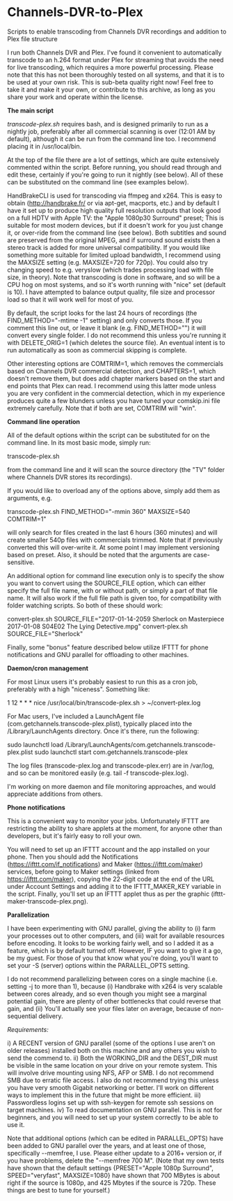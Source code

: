 # Channels-DVR-to-Plex
Scripts to enable transcoding from Channels DVR recordings and addition to Plex file structure

I run both Channels DVR and Plex. I've found it convenient to automatically transcode to an h.264 format under Plex for streaming that avoids the need for live transcoding, which requires a more powerful processing. Please note that this has not been thoroughly tested on all systems, and that it is to be used at your own risk. This is sub-beta quality right now! Feel free to take it and make it your own, or contribute to this archive, as long as you share your work and operate within the license.

**The main script**

*transcode-plex.sh* requires bash, and is designed primarily to run as a nightly job, preferably after all commercial scanning is over (12:01 AM by default), although it can be run from the command line too. I recommend placing it in /usr/local/bin.

At the top of the file there are a lot of settings, which are quite extensively commented within the script. Before running, you should read through and edit these, certainly if you're going to run it nightly (see below). All of these can be substituted on the command line (see examples below).

HandBrakeCLI is used for transcoding via ffmpeg and x264. This is easy to obtain (http://handbrake.fr/ or via apt-get, macports, etc.) and by default I have it set up to produce high quality full resolution outputs that look good on a full HDTV with Apple TV: the "Apple 1080p30 Surround" preset; This is suitable for most modern devices, but if it doesn't work for you just change it, or over-ride from the command line (see below). Both subtitles and sound are preserved from the original MPEG, and if surround sound exists then a stereo track is added for more universal compatibility. If you would like something more suitable for limited upload bandwidth, I recommend using the MAXSIZE setting (e.g. MAXSIZE=720 for 720p).  You could also try changing speed to e.g. veryslow (which trades processing load with file size, in theory).  Note that transcoding is done in software, and so will be a CPU hog on most systems, and so it's worth running with "nice" set (default is 10).  I have attempted to balance output quality, file size and processor load so that it will work well for most of you.

By default, the script looks for the last 24 hours of recordings (the FIND_METHOD="-mtime -1" setting) and only converts those. If you comment this line out, or leave it blank (e.g. FIND_METHOD="") it will convert every single folder. I do not recommend this unless you're running it with DELETE_ORIG=1 (which deletes the source file).  An eventual intent is to run automatically as soon as commercial skipping is complete.

Other interesting options are COMTRIM=1, which removes the commercials based on Channels DVR commercial detection, and CHAPTERS=1, which doesn't remove them, but does add chapter markers based on the start and end points that Plex can read. I recommend using this latter mode unless you are very confident in the commercial detection, which in my experience produces quite a few blunders unless you have tuned your comskip.ini file extremely carefully. Note that if both are set, COMTRIM will "win".

**Command line operation**

All of the default options within the script can be substituted for on the command line. In its most basic mode, simply run:

transcode-plex.sh

from the command line and it will scan the source directory (the "TV" folder where Channels DVR stores its recordings).

If you would like to overload any of the options above, simply add them as arguments, e.g.

transcode-plex.sh FIND_METHOD="-mmin 360" MAXSIZE=540 COMTRIM=1"

will only search for files created in the last 6 hours (360 minutes) and will create smaller 540p files with commercials trimmed. Note that if previously converted this will over-write it. At some point I may implement versioning based on preset. Also, it should be noted that the arguments are case-sensitive.

An additional option for command line execution only is to specify the show you want to convert using the SOURCE_FILE option, which can either specify the full file name, with or without path, or simply a part of that file name. It will also work if the full file path is given too, for compatibility with folder watching scripts. So both of these should work:

convert-plex.sh SOURCE_FILE="2017-01-14-2059 Sherlock on Masterpiece 2017-01-08 S04E02 The Lying Detective.mpg"
convert-plex.sh SOURCE_FILE="Sherlock"

Finally, some "bonus" feature described below utilize IFTTT for phone  notifications and GNU parallel for offloading to other machines. 

**Daemon/cron management**

For most Linux users it's probably easiest to run this as a cron job, preferably with a high "niceness". Something like:

1 12 * * * nice /usr/local/bin/transcode-plex.sh > ~/convert-plex.log

For Mac users, I've included a LaunchAgent file (com.getchannels.transcode-plex.plist), typically placed into the /Library/LaunchAgents directory. Once it's there, run the following:

sudo launchctl load /Library/LaunchAgents/com.getchannels.transcode-plex.plist
sudo launchctl start com.getchannels.transcode-plex

The log files (transcode-plex.log and transcode-plex.err) are in /var/log, and so can be monitored easily (e.g. tail -f transcode-plex.log).

I'm working on more daemon and file monitoring approaches, and would appreciate additions from others.

**Phone notifications**

This is a convenient way to monitor your jobs. Unfortunately IFTTT are restricting the ability to share applets at the moment, for anyone other than developers, but it's fairly easy to roll your own.

You will need to set up an IFTTT account and the app installed on your phone. Then you should add the Notifications (https://ifttt.com/if_notifications) and Maker (https://ifttt.com/maker) services, before going to Maker settings (linked from https://ifttt.com/maker), copying the 22-digit code at the end of the URL under Account Settings and adding it to the IFTTT_MAKER_KEY variable in the script. Finally, you'll set up an IFTTT applet thus as per the graphic (ifttt-maker-transcode-plex.png).

**Parallelization**

I have been experimenting with GNU parallel, giving the ability to (i) farm your processes out to other computers, and (iii) wait for available resources before encoding. It looks to be working fairly well, and so I added it as a feature, which is by default turned off. However, IF you want to give it a go, be my guest. For those of you that know what you're doing, you'll want to set your -S (server) options within the PARALLEL_OPTS setting.

I do not recommend parallelizing between cores on a single machine (i.e. setting -j to more than 1), because (i) Handbrake with x264 is very scalable between cores already, and so even though you might see a marginal potential gain, there are plenty of other bottlenecks that could reverse that gain, and (ii) You'll actually see your files later on average, because of non-sequential delivery.

*Requirements:*

i) A RECENT version of GNU parallel (some of the options I use aren't on older releases) installed both on this machine and any others you wish to send the commend to.
ii) Both the WORKING_DIR and the DEST_DIR must be visible in the same location on your drive on your remote system. This will involve drive mounting using NFS, AFP or SMB. I do not recommend SMB due to erratic file access. I also do not recommend trying this unless you have very smooth Gigabit networking or better. I'll work on different ways to implement this in the future that might be more efficient.
iii) Passwordless logins set up with ssh-keygen for remote ssh sessions on target machines.
iv) To read documentation on GNU parallel. This is not for beginners, and you will need to set up your system correctly to be able to use it.

Note that additional options (which can be edited in PARALLEL_OPTS) have been added to GNU parallel over the years, and at least one of those, specifically --memfree, I use. Please either update to a 2016+ version or, if you have problems, delete the "--memfree 700 M". (Note that my own tests have shown that the default settings {PRESET="Apple 1080p Surround", SPEED="veryfast", MAXSIZE=1080} have shown that 700 MBytes is about right if the source is 1080p, and 425 Mbytes if the source is 720p. These things are best to tune for yourself.)
